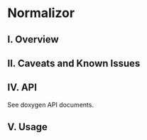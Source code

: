 Normalizor
====================================================

I. Overview
-----------


II. Caveats and Known Issues
----------------------------------------------------


IV. API
-----------------------------------------------------

See doxygen API documents.

V. Usage
-----------------------------------------------------

